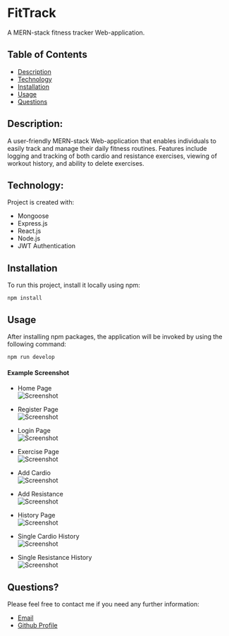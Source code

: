 # FitTrack

A MERN-stack fitness tracker Web-application.

## Table of Contents

- [Description](#description)
- [Technology](#Technology)
- [Installation](#installation)
- [Usage](#usage)
- [Questions](#questions)

## Description:

A user-friendly MERN-stack Web-application that enables individuals to easily track and manage their daily fitness routines. Features include logging and tracking of both cardio and resistance exercises, viewing of workout history, and ability to delete exercises.

## Technology:

Project is created with:

- Mongoose
- Express.js
- React.js
- Node.js
- JWT Authentication

## Installation

To run this project, install it locally using npm:

```
npm install
```

## Usage

After installing npm packages, the application will be invoked by using the following command:

```
npm run develop
```

#### Example Screenshot

- Home Page <br>
  ![Screenshot](./client/src/assets/screenshots/f1.jpg)
  
- Register Page <br>
  ![Screenshot](./client/src/assets/screenshots/f9.jpg)

- Login Page <br>
  ![Screenshot](./client/src/assets/screenshots/f8.jpg)

- Exercise Page <br>
  ![Screenshot](./client/src/assets/screenshots/f2.jpg)

- Add Cardio <br>
  ![Screenshot](./client/src/assets/screenshots/f3.jpg)

- Add Resistance <br>
  ![Screenshot](./client/src/assets/screenshots/f4.jpg)

- History Page <br>
  ![Screenshot](./client/src/assets/screenshots/f5.jpg)

- Single Cardio History <br>
  ![Screenshot](./client/src/assets/screenshots/f7.jpg)

- Single Resistance History <br>
  ![Screenshot](./client/src/assets/screenshots/f6.jpg)

## Questions?

Please feel free to contact me if you need any further information:

- [Email](dhrupalmavani@gmail.com)
- [Github Profile](https://github.com/dhrupal0033)
